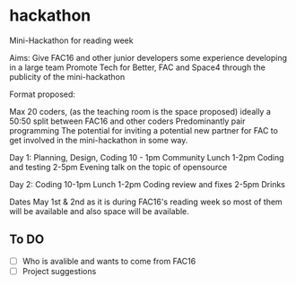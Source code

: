 # hackathon
Mini-Hackathon for reading week

Aims:
Give FAC16 and other junior developers some experience developing in a large team
Promote Tech for Better, FAC and Space4 through the publicity of the mini-hackathon

Format proposed:

Max 20 coders, (as the teaching room is the space proposed)
ideally a 50:50 split between FAC16 and other coders
Predominantly pair programming
The potential for inviting a potential new partner for FAC to get involved in the mini-hackathon in some way.

  Day 1:              Planning, Design, Coding 10 - 1pm
                          Community Lunch 1-2pm
                          Coding and testing 2-5pm
                          Evening talk on the topic of opensource

  Day 2:            Coding 10-1pm
                        Lunch 1-2pm
                       Coding review and fixes 2-5pm
                       Drinks
                       
Dates May 1st & 2nd as it is during FAC16's reading week so most of them will be available and also space will be available.

## To DO 

- [ ] Who is avalible and wants to come from FAC16
- [ ] Project suggestions
